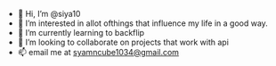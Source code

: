 - 👋 Hi, I’m @siya10
- 👀 I’m interested in allot ofthings that influence my life in a good way.
- 🌱 I’m currently learning to backflip
- 💞️ I’m looking to collaborate on projects that work with api
- 📫 email me at syamncube1034@gmail.com

<!---
siya10/siya10 is a ✨ special ✨ repository because its `README.md` (this file) appears on your GitHub profile.
You can click the Preview link to take a look at your changes.
--->
